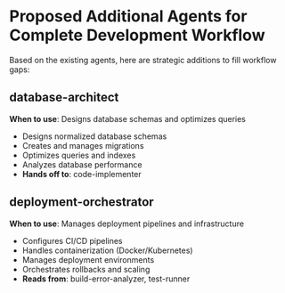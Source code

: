 # Proposed Additional Agents for Complete Development Workflow

Based on the existing agents, here are strategic additions to fill workflow gaps:

## **database-architect**
**When to use**: Designs database schemas and optimizes queries
- Designs normalized database schemas
- Creates and manages migrations
- Optimizes queries and indexes
- Analyzes database performance
- **Hands off to**: code-implementer

## **deployment-orchestrator**
**When to use**: Manages deployment pipelines and infrastructure
- Configures CI/CD pipelines
- Handles containerization (Docker/Kubernetes)
- Manages deployment environments
- Orchestrates rollbacks and scaling
- **Reads from**: build-error-analyzer, test-runner

